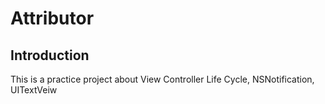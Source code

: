Attributor
===

Introduction
---
This is a practice project about View Controller Life Cycle, NSNotification, UITextVeiw
